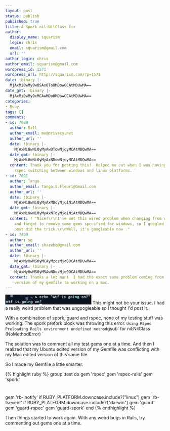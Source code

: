 ```yaml
---
layout: post
status: publish
published: true
title: A Spork nil:NilClass fix
author:
  display_name: squarism
  login: chris
  email: squarism@gmail.com
  url: ''
author_login: chris
author_email: squarism@gmail.com
wordpress_id: 1571
wordpress_url: http://squarism.com/?p=1571
date: !binary |-
  MjAxMi0wMy0wOSAxOTo0MDowOCAtMDUwMA==
date_gmt: !binary |-
  MjAxMi0wMy0xMCAwMDo0MDowOCAtMDUwMA==
categories:
- Ruby
tags: []
comments:
- id: 7089
  author: Bill
  author_email: me@privacy.net
  author_url: ''
  date: !binary |-
    MjAxMi0wNi0yMyAwOTowNjoyMCAtMDQwMA==
  date_gmt: !binary |-
    MjAxMi0wNi0yMyAxNDowNjoyMCAtMDQwMA==
  content: Thank you for posting this!  Helped me out when I was having issues with
    rspec switching between windows and linux platforms.
- id: 7091
  author: Tango
  author_email: Tango.S.Fleuri@Gmail.com
  author_url: ''
  date: !binary |-
    MjAxMi0wNi0yMyAxMDoyNjo1NiAtMDQwMA==
  date_gmt: !binary |-
    MjAxMi0wNi0yMyAxNToyNjo1NiAtMDQwMA==
  content: ! "Nice!\r\nI've met this wired problem when changing from windows to linux,
    and forgot to remove some gems specified for windows, so I googled it and your
    post did the trick.\r\nWell, it's googleable now ."
- id: 7409
  author: sq
  author_email: shazebq@gmail.com
  author_url: ''
  date: !binary |-
    MjAxMy0wMS0yMCAyMzozMjo0OCAtMDUwMA==
  date_gmt: !binary |-
    MjAxMy0wMS0yMSAwNDozMjo0OCAtMDUwMA==
  content: Thanks a lot man!  I had the exact same problem coming from an ubuntu edited
    version of my gemfile to working on a mac.
---
```

![](/uploads/2012/03/wtf_is_going_on.png "wtf_is_going_on")
This might not be your issue.  I had a really weird problem that was ungoogleable so I thought I'd post it.

With a combination of spork, guard and rspec, none of my testing stuff was working.  The spork prefork block was throwing this error.
`
Using RSpec
Preloading Rails environment
undefined method `gsub' for nil:NilClass (NoMethodError)
`

The solution was to comment all my test gems one at a time.  And then I realized that my Ubuntu edited version of my Gemfile was conflicting with my Mac edited version of this same file.

So I made my Gemfile a little smarter.

{% highlight ruby %}
group :test do
  gem 'rspec'
  gem 'rspec-rails'
  gem 'spork'
  #
  gem 'rb-inotify' if RUBY_PLATFORM.downcase.include?("linux")
  gem 'rb-fsevent' if RUBY_PLATFORM.downcase.include?("darwin")
  gem 'guard'
  gem 'guard-rspec'
  gem 'guard-spork'
end
{% endhighlight %}

Then things started to work again.  With any weird bugs in Rails, try commenting out gems one at a time.